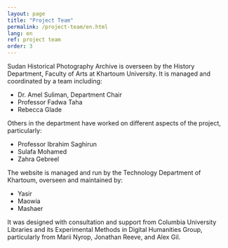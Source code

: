 ```yaml
---
layout: page
title: "Project Team"
permalink: /project-team/en.html
lang: en
ref: project team
order: 3
---
```

Sudan Historical Photography Archive is overseen by the History Department, Faculty of Arts at Khartoum University. It is managed and coordinated by a team including:

* Dr. Amel Suliman, Department Chair
* Professor Fadwa Taha
* Rebecca Glade

 Others in the department have worked on different aspects of the project, particularly:

* Professor Ibrahim Saghirun
* Sulafa Mohamed
* Zahra Gebreel  

 The website is managed and run by the Technology Department of Khartoum, overseen and maintained by:
 
* Yasir
* Maowia
* Mashaer

 It was designed with consultation and support from Columbia University Libraries and its Experimental Methods in Digital Humanities Group, particularly from Marii Nyrop, Jonathan Reeve, and Alex Gil.
